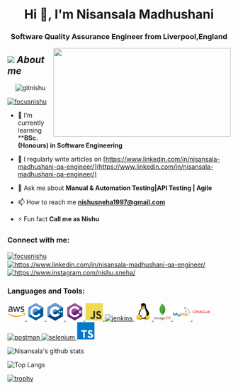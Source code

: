 <h1 align="center">Hi 👋, I'm Nisansala Madhushani</h1>
<h3 align="center">Software Quality Assurance Engineer from Liverpool,England</h3>



<img src = 'https://media3.giphy.com/media/v1.Y2lkPTc5MGI3NjExbzNpbnViOXJ6eDc1dmd3d3BwMDQ4Z3l2Y3pkM3N2b3h1Z215bXo5OCZlcD12MV9pbnRlcm5hbF9naWZfYnlfaWQmY3Q9Zw/L1R1tvI9svkIWwpVYr/giphy.gif' align='right' height="200px" width="400px">



## <img src="https://media.giphy.com/media/ObNTw8Uzwy6KQ/giphy.gif" width="30px">&nbsp;***About me***


<p align="center"> <img src="https://komarev.com/ghpvc/?username=gitnishu&label=Profile%20views&color=0e75b6&style=flat" alt="gitnishu" /> </p>

<p align="left"> <a href="https://twitter.com/focusnishu" target="blank"><img src="https://img.shields.io/twitter/follow/focusnishu?logo=twitter&style=for-the-badge" alt="focusnishu" /></a> </p>

- 🌱 I’m currently learning ****BSc.(Honours) in Software Engineering**

- 📝 I regularly write articles on [https://www.linkedin.com/in/nisansala-madhushani-qa-engineer/](https://www.linkedin.com/in/nisansala-madhushani-qa-engineer/)

- 💬 Ask me about **Manual & Automation Testing|API Testing | Agile**

- 📫 How to reach me **nishusneha1997@gmail.com**

- ⚡ Fun fact **Call me as Nishu**

<h3 align="left">Connect with me:</h3>
<p align="left">
<a href="https://twitter.com/focusnishu" target="blank"><img align="center" src="https://raw.githubusercontent.com/rahuldkjain/github-profile-readme-generator/master/src/images/icons/Social/twitter.svg" alt="focusnishu" height="30" width="40" /></a>
<a href="https://linkedin.com/in/https://www.linkedin.com/in/nisansala-madhushani-qa-engineer/" target="blank"><img align="center" src="https://raw.githubusercontent.com/rahuldkjain/github-profile-readme-generator/master/src/images/icons/Social/linked-in-alt.svg" alt="https://www.linkedin.com/in/nisansala-madhushani-qa-engineer/" height="30" width="40" /></a>
<a href="https://instagram.com/https://www.instagram.com/nishu.sneha/" target="blank"><img align="center" src="https://raw.githubusercontent.com/rahuldkjain/github-profile-readme-generator/master/src/images/icons/Social/instagram.svg" alt="https://www.instagram.com/nishu.sneha/" height="30" width="40" /></a>
</p>

<h3 align="left">Languages and Tools:</h3>
<p align="left"> <a href="https://aws.amazon.com" target="_blank" rel="noreferrer"> <img src="https://raw.githubusercontent.com/devicons/devicon/master/icons/amazonwebservices/amazonwebservices-original-wordmark.svg" alt="aws" width="40" height="40"/> </a> <a href="https://www.cprogramming.com/" target="_blank" rel="noreferrer"> <img src="https://raw.githubusercontent.com/devicons/devicon/master/icons/c/c-original.svg" alt="c" width="40" height="40"/> </a> <a href="https://www.w3schools.com/cpp/" target="_blank" rel="noreferrer"> <img src="https://raw.githubusercontent.com/devicons/devicon/master/icons/cplusplus/cplusplus-original.svg" alt="cplusplus" width="40" height="40"/> </a> <a href="https://www.w3schools.com/cs/" target="_blank" rel="noreferrer"> <img src="https://raw.githubusercontent.com/devicons/devicon/master/icons/csharp/csharp-original.svg" alt="csharp" width="40" height="40"/> </a> <a href="https://developer.mozilla.org/en-US/docs/Web/JavaScript" target="_blank" rel="noreferrer"> <img src="https://raw.githubusercontent.com/devicons/devicon/master/icons/javascript/javascript-original.svg" alt="javascript" width="40" height="40"/> </a> <a href="https://www.jenkins.io" target="_blank" rel="noreferrer"> <img src="https://www.vectorlogo.zone/logos/jenkins/jenkins-icon.svg" alt="jenkins" width="40" height="40"/> </a> <a href="https://www.linux.org/" target="_blank" rel="noreferrer"> <img src="https://raw.githubusercontent.com/devicons/devicon/master/icons/linux/linux-original.svg" alt="linux" width="40" height="40"/> </a> <a href="https://www.mongodb.com/" target="_blank" rel="noreferrer"> <img src="https://raw.githubusercontent.com/devicons/devicon/master/icons/mongodb/mongodb-original-wordmark.svg" alt="mongodb" width="40" height="40"/> </a> <a href="https://www.mysql.com/" target="_blank" rel="noreferrer"> <img src="https://raw.githubusercontent.com/devicons/devicon/master/icons/mysql/mysql-original-wordmark.svg" alt="mysql" width="40" height="40"/> </a> <a href="https://www.oracle.com/" target="_blank" rel="noreferrer"> <img src="https://raw.githubusercontent.com/devicons/devicon/master/icons/oracle/oracle-original.svg" alt="oracle" width="40" height="40"/> </a> <a href="https://postman.com" target="_blank" rel="noreferrer"> <img src="https://www.vectorlogo.zone/logos/getpostman/getpostman-icon.svg" alt="postman" width="40" height="40"/> </a> <a href="https://www.selenium.dev" target="_blank" rel="noreferrer"> <img src="https://raw.githubusercontent.com/detain/svg-logos/780f25886640cef088af994181646db2f6b1a3f8/svg/selenium-logo.svg" alt="selenium" width="40" height="40"/> </a> <a href="https://www.typescriptlang.org/" target="_blank" rel="noreferrer"> <img src="https://raw.githubusercontent.com/devicons/devicon/master/icons/typescript/typescript-original.svg" alt="typescript" width="40" height="40"/> </a> </p>



 ![Nisansala's github stats](https://github-readme-stats.vercel.app/api?username=gitNishu&show_icons=true&theme=tokyonight) 

 ![Top Langs](https://github-readme-stats.vercel.app/api/top-langs/?username=Aditya664&theme=tokyonight) 

[![trophy](https://github-profile-trophy.vercel.app/?username=AvidCoder101)](https://github.com/ryo-ma/github-profile-trophy)

